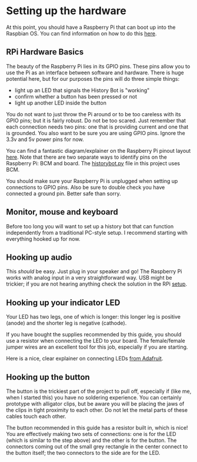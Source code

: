 # Setting up the hardware  

At this point, you should have a Raspberry Pi that can boot up into the Raspbian OS. 
You can find information on how to do this [here](https://github.com/profjohnharney/historybots/blob/working_towards_1.0/docs/set_up_rpi.md).

## RPi Hardware Basics

The beauty of the Raspberry Pi lies in its GPIO pins. 
These pins allow you to use the Pi as an interface between software and hardware. 
There is huge potential here, but for our purposes the pins will do three simple things:
- light up an LED that signals the History Bot is "working"
- confirm whether a button has been pressed or not
- light up another LED inside the button

You do not want to just throw the Pi around or to be too careless with its GPIO pins; but it is fairly robust. 
Do not be too scared.
Just remember that each connection needs two pins: one that is providing current and one that is grounded. You also want to be sure you are using GPIO pins. Ignore the 3.3v and 5v power pins for now.

You can find a fantastic diagram/explainer on the Raspberry Pi pinout layout [here](https://pinout.xyz/). Note that there are two separate ways to identify pins on the Raspberry Pi: BCM and board. The [historybot.py](../historybot.py) file in this project uses BCM.

You should make sure your Raspberry Pi is unplugged when setting up connections to GPIO pins. Also be sure to double check you have connected a ground pin. Better safe than sorry.

## Monitor, mouse and keyboard

Before too long you will want to set up a history bot that can function independently from a traditional PC-style setup. I recommend starting with everything hooked up for now.

## Hooking up audio

This *should* be easy. Just plug in your speaker and go! The Raspberry Pi works with analog input in a very straightforward way. USB might be trickier; if you are not hearing anything check the solution in the RPi [setup](/set_up_rpi.md).

## Hooking up your indicator LED

Your LED has two legs, one of which is longer: this longer leg is positive (anode) and the shorter leg is negative (cathode).

If you have bought the supplies recommended by this guide, you should use a resistor when connecting the LED to your board. The female/female jumper wires are an excellent tool for this job, especially if you are starting. 

Here is a nice, clear explainer on connecting LEDs [from Adafruit](https://makecode.adafruit.com/learnsystem/pins-tutorial/devices/led-connections).

## Hooking up the button

The button is the trickiest part of the project to pull off, especially if (like me, when I started this) you have no soldering experience. You can certainly prototype with alligator clips, but be aware you will be placing the jaws of the clips in tight proximity to each other. Do not let the metal parts of these cables touch each other.

The button recommended in this guide has a resistor built in, which is nice! You are effectively making two sets of connections: one is for the LED (which is similar to the step above) and the other is for the button. The connectors coming out of the small grey rectangle in the center connect to the button itself; the two connectors to the side are for the LED.
